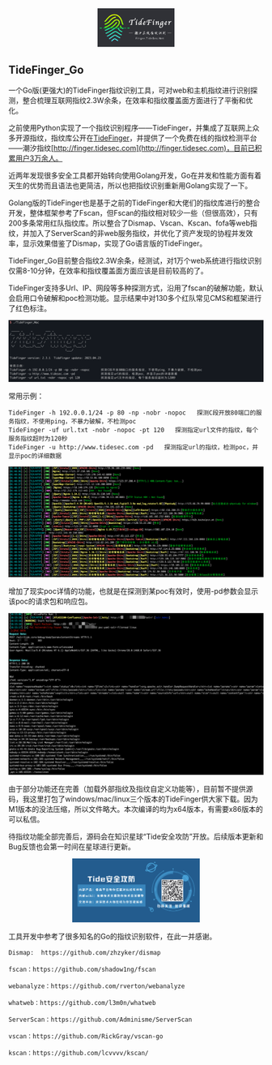<div align=center><img src=images/logo.png width=30% ></div>

## TideFinger_Go

一个Go版(更强大)的TideFinger指纹识别工具，可对web和主机指纹进行识别探测，整合梳理互联网指纹2.3W余条，在效率和指纹覆盖面方面进行了平衡和优化。

之前使用Python实现了一个指纹识别程序——TideFinger，并集成了互联网上众多开源指纹，指纹库公开在[TideFinger](https://github.com/TideSec/TideFinger)，并提供了一个免费在线的指纹检测平台——潮汐指纹[http://finger.tidesec.com](http://finger.tidesec.com)，目前已积累用户3万余人。

近两年发现很多安全工具都开始转向使用Golang开发，Go在并发和性能方面有着天生的优势而且语法也更简洁，所以也把指纹识别重新用Golang实现了一下。

Golang版的TideFinger也是基于之前的TideFinger和大佬们的指纹库进行的整合开发，整体框架参考了Fscan，但Fscan的指纹相对较少一些（但很高效），只有200多条常用红队指纹库。所以整合了Dismap、Vscan、Kscan、fofa等web指纹，并加入了ServerScan的非web服务指纹，并优化了资产发现的协程并发效率，显示效果借鉴了Dismap，实现了Go语言版的TideFinger。

TideFinger_Go目前整合指纹2.3W余条，经测试，对1万个web系统进行指纹识别仅需8-10分钟，在效率和指纹覆盖面方面应该是目前较高的了。

TideFinger支持多Url、IP、网段等多种探测方式，沿用了fscan的破解功能，默认会启用口令破解和poc检测功能。显示结果中对130多个红队常见CMS和框架进行了红色标注。

<img src=images/001.png >

常用示例：
```
TideFinger -h 192.0.0.1/24 -p 80 -np -nobr -nopoc   探测C段开放80端口的服务指纹，不使用ping，不暴力破解，不检测poc
TideFinger -uf url.txt -nobr -nopoc -pt 120   探测指定url文件的指纹，每个服务指纹超时为120秒
TideFinger -u http://www.tidesec.com -pd   探测指定url的指纹，检测poc，并显示poc的详细数据
```

<img src=images/002.png >

增加了现实poc详情的功能，也就是在探测到某poc有效时，使用-pd参数会显示该poc的请求包和响应包。

<img src=images/003.png >

由于部分功能还在完善（加载外部指纹及指纹自定义功能等），目前暂不提供源码，我这里打包了windows/mac/linux三个版本的TideFinger供大家下载。因为M1版本的没法压缩，所以文件略大。本次编译的均为x64版本，有需要x86版本的可以私信。

待指纹功能全部完善后，源码会在知识星球“Tide安全攻防”开放。后续版本更新和Bug反馈也会第一时间在星球进行更新。

<div align=center><img src=images/zsxq.png width=50% ></div>


工具开发中参考了很多知名的Go的指纹识别软件，在此一并感谢。

```
Dismap:  https://github.com/zhzyker/dismap

fscan：https://github.com/shadow1ng/fscan

webanalyze：https://github.com/rverton/webanalyze

whatweb：https://github.com/l3m0n/whatweb

ServerScan：https://github.com/Adminisme/ServerScan

vscan：https://github.com/RickGray/vscan-go

kscan：https://github.com/lcvvvv/kscan/
```

